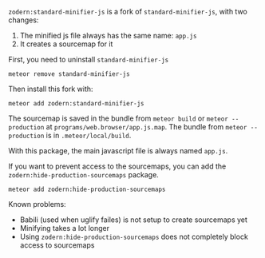 `zodern:standard-minifier-js` is a fork of `standard-minifier-js`, with two changes:
1) The minified js file always has the same name: `app.js`
2) It creates a sourcemap for it

First, you need to uninstall `standard-minifier-js`
```
meteor remove standard-minifier-js
```

Then install this fork with:
```
meteor add zodern:standard-minifier-js
```

The sourcemap is saved in the bundle from `meteor build` or `meteor --production` at `programs/web.browser/app.js.map`. The bundle from `meteor --production` is in `.meteor/local/build`.

With this package, the main javascript file is always named `app.js`.

If you want to prevent access to the sourcemaps, you can add the `zodern:hide-production-sourcemaps` package.
```
meteor add zodern:hide-production-sourcemaps
```

Known problems:
- Babili (used when uglify failes) is not setup to create sourcemaps yet
- Minifying takes a lot longer
- Using `zodern:hide-production-sourcemaps` does not completely block access to sourcemaps
